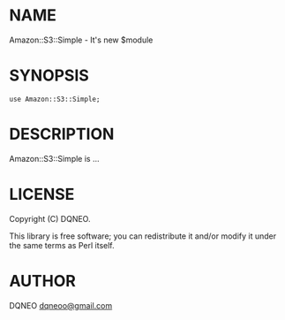 # NAME

Amazon::S3::Simple - It's new $module

# SYNOPSIS

    use Amazon::S3::Simple;

# DESCRIPTION

Amazon::S3::Simple is ...

# LICENSE

Copyright (C) DQNEO.

This library is free software; you can redistribute it and/or modify
it under the same terms as Perl itself.

# AUTHOR

DQNEO <dqneoo@gmail.com>
